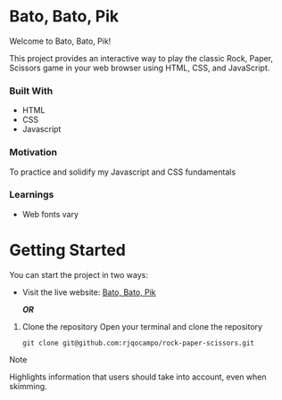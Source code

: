 # Bato, Bato, Pik

Welcome to Bato, Bato, Pik!

This project provides an interactive way to play the classic Rock, Paper, Scissors game in your web browser using HTML, CSS, and JavaScript.

### Built With
* HTML
* CSS
* Javascript

### Motivation
To practice and solidify my Javascript and CSS fundamentals

### Learnings
* Web fonts vary

# Getting Started
You can start the project in two ways:
* Visit the live website: [Bato, Bato, Pik](https://rjqocampo.github.io/rock-paper-scissors/)
  
	_**OR**_

1. Clone the repository
   Open your terminal and clone the repository
   
   ```git clone git@github.com:rjqocampo/rock-paper-scissors.git```

> [!NOTE]  
> Highlights information that users should take into account, even when skimming.
